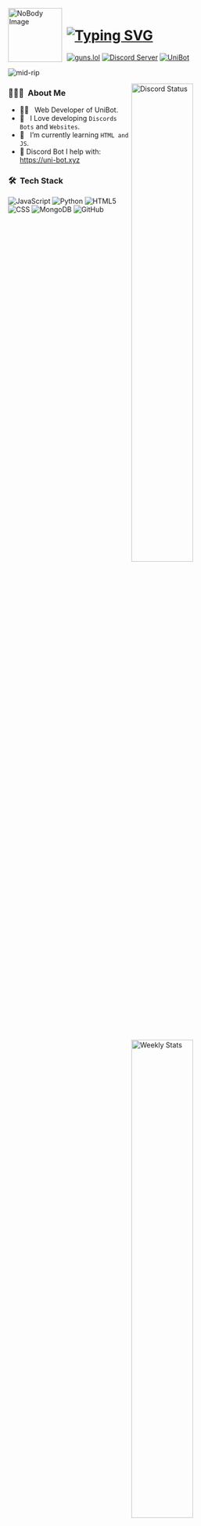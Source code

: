 

<img width="110" height="110" align="left" style="float: left; margin: 0 10px 0 0;" alt="NoBody Image" src="https://images.uni-bot.xyz/RejectModders/rejectmodders.gif">  

# [![Typing SVG](https://readme-typing-svg.herokuapp.com?font=Fira+Code&weight=900&size=41&pause=1000&color=5865f2&width=450&height=70&lines=Hey!+I'm+Reject!+;Welcome+To+My+GitHub)](https://git.io/typing-svg) 
[![guns.lol](https://img.shields.io/badge/guns.lol-946ca4?style=plastic&logoColor=000000)](https://guns.lol/RejectModders)
[![Discord Server](https://img.shields.io/badge/Discord%20Server-7289da?style=plastic&logoColor=000000)](https://discord.gg/nEyYXTnpEw)
[![UniBot](https://img.shields.io/badge/UniBot-5865f2?style=plastic&logo=dependabot&logoColor=000000&color=5865f2)](https://dsc.gg/uni-bot)

<p align="left"> <img src="https://komarev.com/ghpvc/?username=RejectModderss&label=Profile%20views&color=0e75b6&style=plastic" alt="mid-rip" /> </p>

<div aling="right">
<a href="https://discord.com/users/418941954252996609" target="_blank">
	<img width="50%" align="right" alt="Discord Status" src="https://api.lanyard.rest/v1/users/379395029086633985?bg=1f1f1f&borderRadius=5px">
</a>

</a>
<a href="https://wakatime.com/@dbca" target="_blank">
	<img width="50%" align="right" alt="Weekly Stats" src="https://github-readme-stats.vercel.app/api/wakatime?username=dbca&border_radius=5px&theme=dark&bg_color=1f1f1f&border_color=1f1f1f&icon_color=58a6ff&show_icons=true&disable_animations=true&custom_title=Joe's%20Stats%20🎈:">
</a>
</div>

<h3> 👨🏻‍💻 &nbsp;About Me </h3>

- 👨‍💻 &nbsp; Web Developer of UniBot.
- 💬 &nbsp; I Love developing `Discords Bots` and `Websites`.
- 🌱 &nbsp; I’m currently learning `HTML and JS`.
- 🎈 Discord Bot I help with: https://uni-bot.xyz
<h3> 🛠 &nbsp;Tech Stack</h3>

![JavaScript](https://img.shields.io/badge/-JavaScript-333333?style=for-the-badge&logo=javascript)
![Python](https://img.shields.io/badge/-Python-333333?style=for-the-badge&logo=python)
![HTML5](https://img.shields.io/badge/-HTML5-333333?style=for-the-badge&logo=HTML5)
![CSS](https://img.shields.io/badge/-CSS-333333?style=for-the-badge&logo=CSS3&logoColor=1572B6)
![MongoDB](https://img.shields.io/badge/-MongoDB-333333?style=for-the-badge&logo=mongodb)
![GitHub](https://img.shields.io/badge/-GitHub-333333?style=for-the-badge&logo=github)
<!-- ![React](https://img.shields.io/badge/-React-333333?style=for-the-badge&logo=react) -->
<!-- # ![Git](https://img.shields.io/badge/-Git-333333?style=for-the-badge&logo=git) -->
<!-- # ![Markdown](https://img.shields.io/badge/-Markdown-333333?style=for-the-badge&logo=markdown) -->
<!-- # ![Visual Studio Code](https://img.shields.io/badge/-Visual%20Studio%20Code-333333?style=for-the-badge&logo=visual-studio-code&logoColor=007ACC) -->
<!-- # ![Photoshop](https://img.shields.io/badge/-Photoshop-333333?style=for-the-badge&logo=adobe-photoshop) -->


